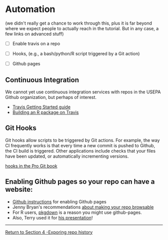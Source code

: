 # Automation

(we didn't really get a chance to work through this, plus it is far beyond where we expect people to actually reach in the tutorial. But in any case, a few links on advanced stuff)

- [ ] Enable travis on a repo
- [ ] Hooks, (e.g., a bash/python/R script triggered by a Git action)
- [ ] Github pages


## Continuous Integration

We cannot yet use continuous integration services with repos in the USEPA Github organization, but perhaps of interest.

* [Travis Getting Started guide](https://docs.travis-ci.com/user/getting-started/)
* [Building an R package on Travis](https://docs.travis-ci.com/user/languages/r/)


## Git Hooks

Git hooks allow scripts to be triggered by Git actions. For example, the way CI frequently works is that every time a new commit is pushed to Github, the CI build is triggered. Other applications include checks that your files have been updated, or automatically incrementing versions.

[hooks in the Pro Git book](https://git-scm.com/book/en/v2/Customizing-Git-Git-Hooks)


## Enabling Github pages so your repo can have a website:

* [Github instructions](https://guides.github.com/features/pages/) for enabling Github pages
* Jenny Bryan's recommendations [about making your repo browsable](http://happygitwithr.com/repo-browsability.html)
* For R users, [pkgdown](http://pkgdown.r-lib.org/) is a reason you might use github-pages.
* Also, Terry used it for [his presentation](http://tbnorth.github.io/GitRDDES)!

___
[Return to Section 4 -Exporing repo history](04-history.md)
